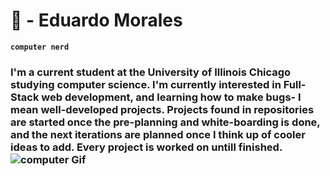 # 🌙 - Eduardo Morales

**`computer nerd`** 
<h3>
  <div>
     I'm a current student at the University of Illinois Chicago studying computer science. I'm currently interested in Full-Stack web development, and   learning how to make bugs- I mean well-developed projects. Projects found in repositories are started once the pre-planning and white-boarding is done, and the next iterations are planned once I think up of cooler ideas to add. Every project is worked on untill finished.
  </div>
  <img alt='computer Gif' src='https://media.giphy.com/media/tlRU5lV5HqMpSAGPXh/giphy.gif' />
</h3>
<p align='left'>

</p>

